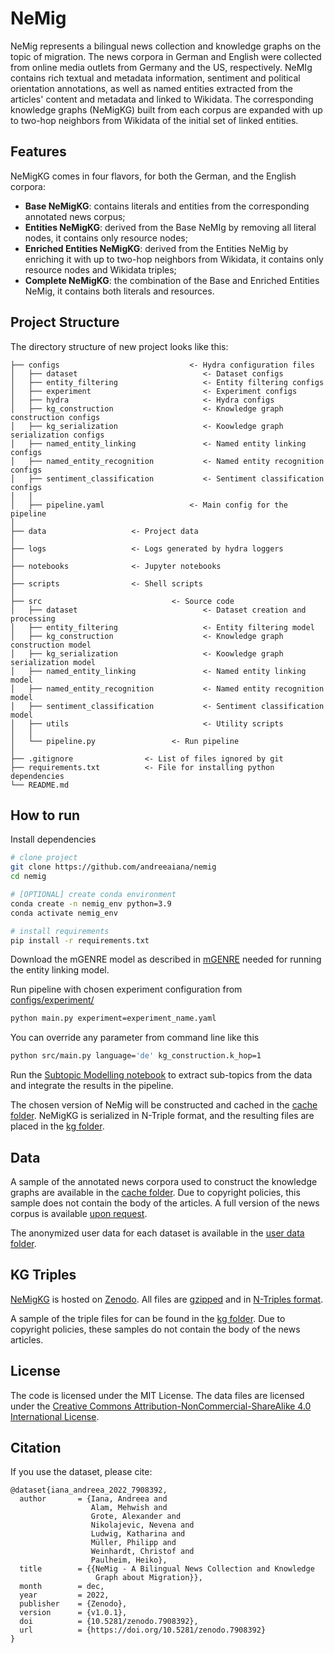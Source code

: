 # NeMig
NeMig represents a bilingual news collection and knowledge graphs on the topic of migration. The news corpora in German and English were collected from online media outlets from Germany and the US, respectively. NeMIg contains rich textual and metadata information, sentiment and political orientation annotations, as well as named entities extracted from the articles' content and metadata and linked to Wikidata. The corresponding knowledge graphs (NeMigKG) built from each corpus are expanded with up to two-hop neighbors from Wikidata of the initial set of linked entities.

## Features
NeMigKG comes in four flavors, for both the German, and the English corpora:

- **Base NeMigKG**: contains literals and entities from the corresponding annotated news corpus;
- **Entities NeMigKG**: derived from the Base NeMIg by removing all literal nodes, it contains only resource nodes;
- **Enriched Entities NeMigKG**: derived from the Entities NeMig by enriching it with up to two-hop neighbors from Wikidata, it contains only resource nodes and Wikidata triples;
- **Complete NeMigKG**: the combination of the Base and Enriched Entities NeMig, it contains both literals and resources.

## Project Structure

The directory structure of new project looks like this:

```
├── configs                             <- Hydra configuration files
│   ├── dataset                            <- Dataset configs
│   ├── entity_filtering                   <- Entity filtering configs
│   ├── experiment                         <- Experiment configs
│   ├── hydra                              <- Hydra configs
│   ├── kg_construction                    <- Knowledge graph construction configs
│   ├── kg_serialization                   <- Koowledge graph serialization configs
│   ├── named_entity_linking               <- Named entity linking configs
│   ├── named_entity_recognition           <- Named entity recognition configs
│   ├── sentiment_classification           <- Sentiment classification configs
│   │
│   ├── pipeline.yaml                   <- Main config for the pipeline
│
├── data                   <- Project data
│
├── logs                   <- Logs generated by hydra loggers
│
├── notebooks              <- Jupyter notebooks 
│
├── scripts                <- Shell scripts
│
├── src                             <- Source code
│   ├── dataset                            <- Dataset creation and processing
│   ├── entity_filtering                   <- Entity filtering model
│   ├── kg_construction                    <- Knowledge graph construction model
│   ├── kg_serialization                   <- Koowledge graph serialization model
│   ├── named_entity_linking               <- Named entity linking model
│   ├── named_entity_recognition           <- Named entity recognition model
│   ├── sentiment_classification           <- Sentiment classification model
│   ├── utils                              <- Utility scripts
│   │
│   └── pipeline.py                 <- Run pipeline
│
├── .gitignore                <- List of files ignored by git
├── requirements.txt          <- File for installing python dependencies
└── README.md
```

## How to run

Install dependencies

```bash
# clone project
git clone https://github.com/andreeaiana/nemig
cd nemig

# [OPTIONAL] create conda environment
conda create -n nemig_env python=3.9
conda activate nemig_env

# install requirements
pip install -r requirements.txt
```

Download the mGENRE model as described in [mGENRE](https://github.com/facebookresearch/GENRE/tree/main/examples_mgenre) needed for running the entity linking model.


Run pipeline with chosen experiment configuration from [configs/experiment/](configs/experiment/)

```bash
python main.py experiment=experiment_name.yaml
```

You can override any parameter from command line like this

```bash
python src/main.py language='de' kg_construction.k_hop=1
```

Run the [Subtopic Modelling notebook](notebooks/1.0-subtopic-modeling-en.ipynb) to extract sub-topics from the data and integrate the results in the pipeline.

The chosen version of NeMig will be constructed and cached in the [cache folder](data/cache/). NeMigKG is serialized in N-Triple format, and the resulting files are placed in the [kg folder](data/kg/).

## Data
A sample of the annotated news corpora used to construct the knowledge graphs are available in the [cache folder](data/cache). Due to copyright policies, this sample does not contain the body of the articles. A full version of the news corpus is available [upon request](mailto:andreea.iana@uni-mannheim.de).

The anonymized user data for each dataset is available in the [user data folder](data/user_data/).

## KG Triples
[NeMigKG](https://doi.org/10.5281/zenodo.7442425) is hosted on [Zenodo](https://zenodo.org/). All files are [gzipped](https://www.gzip.org/) and in [N-Triples format](https://www.w3.org/TR/n-triples/). 

A sample of the triple files for can be found in the [kg folder](data/kg/). Due to copyright policies, these samples do not contain the body of the news articles.


## License
The code is licensed under the MIT License. The data files are licensed under the [Creative Commons Attribution-NonCommercial-ShareAlike 4.0 International License](https://creativecommons.org/licenses/by-nc-sa/4.0/).

## Citation
If you use the dataset, please cite:

```
@dataset{iana_andreea_2022_7908392,
  author       = {Iana, Andreea and
                  Alam, Mehwish and
                  Grote, Alexander and
                  Nikolajevic, Nevena and
                  Ludwig, Katharina and
                  Müller, Philipp and
                  Weinhardt, Christof and
                  Paulheim, Heiko},
  title        = {{NeMig - A Bilingual News Collection and Knowledge 
                   Graph about Migration}},
  month        = dec,
  year         = 2022,
  publisher    = {Zenodo},
  version      = {v1.0.1},
  doi          = {10.5281/zenodo.7908392},
  url          = {https://doi.org/10.5281/zenodo.7908392}
}
```